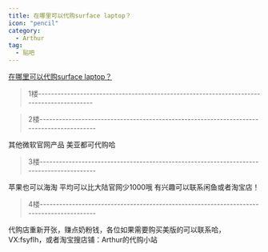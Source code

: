 ```yaml
---
title: 在哪里可以代购surface laptop？
icon: "pencil"
category:
  - Arthur
tag:
  - 贴吧
---
```


[在哪里可以代购surface laptop？](https://tieba.baidu.com/p/6402129773?pid=128923667913&cid=0#128923667913)


>1楼-----------------------------------------------------------------------------------------



>2楼-----------------------------------------------------------------------------------------

其他微软官网产品 美亚都可代购哈

>3楼-----------------------------------------------------------------------------------------

苹果也可以海淘 平均可以比大陆官网少1000哦 有兴趣可以联系闲鱼或者淘宝店！

>4楼-----------------------------------------------------------------------------------------

代购店重新开张，赚点奶粉钱，各位如果需要购买美版的可以联系哈，VX:fsyflh，或者淘宝搜店铺：Arthur的代购小站
